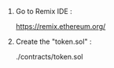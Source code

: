 1. Go to Remix IDE :

    https://remix.ethereum.org/


2. Create the "token.sol" :

    ./contracts/token.sol